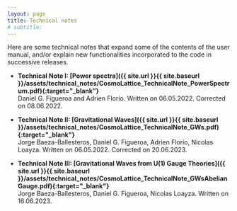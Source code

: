 ```yaml
---
layout: page
title: Technical notes
# subtitle:
---
```


Here are some technical notes that expand some of the contents of the user manual,
and/or explain new functionalities incorporated to the code in successive releases.

- **Technical Note I: [Power spectra]({{ site.url }}{{ site.baseurl }}/assets/technical_notes/CosmoLattice_TechnicalNote_PowerSpectrum.pdf){:target="_blank"}**<br>
  Daniel G. Figueroa and Adrien Florio. Written on 06.05.2022. Corrected on 08.06.2022.

- **Technical Note II: [Gravitational Waves]({{ site.url }}{{ site.baseurl }}/assets/technical_notes/CosmoLattice_TechnicalNote_GWs.pdf){:target="_blank"}**<br>
  Jorge Baeza-Ballesteros, Daniel G. Figueroa, Adrien Florio, Nicolas Loayza. Written on 06.05.2022. Corrected on 20.06.2023.
  
- **Technical Note III: [Gravitational Waves from U(1) Gauge Theories]({{ site.url }}{{ site.baseurl }}/assets/technical_notes/CosmoLattice_TechnicalNote_GWsAbelianGauge.pdf){:target="_blank"}**<br>
  Jorge Baeza-Ballesteros, Daniel G. Figueroa, Nicolas Loayza. Written on 16.06.2023.
